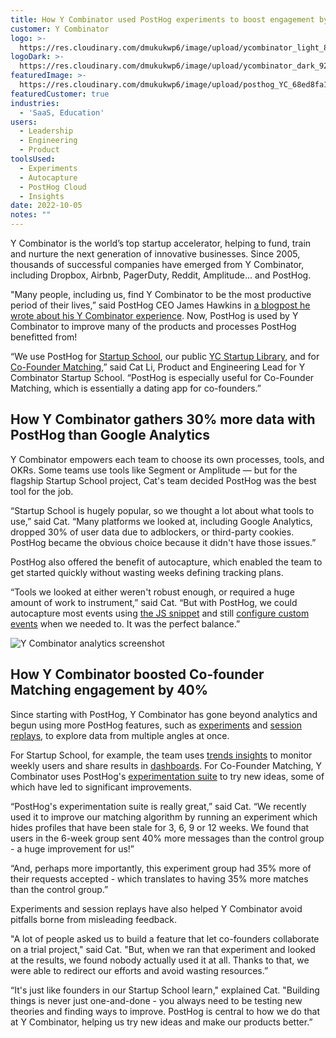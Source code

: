 ```yaml
---
title: How Y Combinator used PostHog experiments to boost engagement by 40%
customer: Y Combinator
logo: >-
  https://res.cloudinary.com/dmukukwp6/image/upload/ycombinator_light_86e121ca81.svg
logoDark: >-
  https://res.cloudinary.com/dmukukwp6/image/upload/ycombinator_dark_926586dfe2.svg
featuredImage: >-
  https://res.cloudinary.com/dmukukwp6/image/upload/posthog_YC_68ed8fa1bb.png
featuredCustomer: true
industries:
  - 'SaaS, Education'
users:
  - Leadership
  - Engineering
  - Product
toolsUsed:
  - Experiments
  - Autocapture
  - PostHog Cloud
  - Insights
date: 2022-10-05
notes: ""
---
```


Y Combinator is the world’s top startup accelerator, helping to fund, train and nurture the next generation of innovative businesses. Since 2005, thousands of successful companies have emerged from Y Combinator, including Dropbox, Airbnb, PagerDuty, Reddit, Amplitude... and PostHog. 

"Many people, including us, find Y Combinator to be the most productive period of their lives,” said PostHog CEO James Hawkins in [a blogpost he wrote about his Y Combinator experience](/blog/moving-to-sf). Now, PostHog is used by Y Combinator to improve many of the products and processes PostHog benefitted from! 

“We use PostHog for [Startup School](https://www.startupschool.org/), our public [YC Startup Library](https://www.ycombinator.com/library), and for [Co-Founder Matching](https://www.ycombinator.com/cofounder-matching),” said Cat Li, Product and Engineering Lead for Y Combinator Startup School. “PostHog is especially useful for Co-Founder Matching, which is essentially a dating app for co-founders.”

<BorderWrapper>
<Quote
    imageSource="/images/customers/cat.jpeg"
    size="md"
    name="Cat Li"
    title="Product & Engineering Lead, Y Combinator"
    quote={`“One thing I love about PostHog is that we have a shared Slack channel, for support and feedback. We can chat directly to the engineers building PostHog and they're always really responsive.”`}
/>
</BorderWrapper>


## How Y Combinator gathers 30% more data with PostHog than Google Analytics
Y Combinator empowers each team to choose its own processes, tools, and OKRs. Some teams use tools like Segment or Amplitude — but for the flagship Startup School project, Cat's team decided PostHog was the best tool for the job. 

“Startup School is hugely popular, so we thought a lot about what tools to use,” said Cat. “Many platforms we looked at, including Google Analytics, dropped 30% of user data due to adblockers, or third-party cookies. PostHog became the obvious choice because it didn't have those issues.”

PostHog also offered the benefit of autocapture, which enabled the team to get started quickly without wasting weeks defining tracking plans. 

“Tools we looked at either weren't robust enough, or required a huge amount of work to instrument,” said Cat. “But with PostHog, we could autocapture most events using [the JS snippet](/docs/integrate/client/js) and still [configure custom events](/tutorials/event-tracking-guide) when we needed to. It was the perfect balance.”

![Y Combinator analytics screenshot](https://res.cloudinary.com/dmukukwp6/image/upload/v1710055416/posthog.com/contents/images/customers/ycombinator/ycombinator-analytics.png)

## How Y Combinator boosted Co-founder Matching engagement by 40% 
Since starting with PostHog, Y Combinator has gone beyond analytics and begun using more PostHog features, such as [experiments](/product/experimentation-suite) and [session replays](/product/session-recording), to explore data from multiple angles at once.

For Startup School, for example, the team uses [trends insights](/manual/trends) to monitor weekly users and share results in [dashboards](/manual/dashboards). For Co-Founder Matching, Y Combinator uses PostHog's [experimentation suite](/manual/experimentation) to try new ideas, some of which have led to significant improvements.  

“PostHog's experimentation suite is really great,” said Cat. “We recently used it to improve our matching algorithm by running an experiment which hides profiles that have been stale for 3, 6, 9 or 12 weeks. We found that users in the 6-week group sent 40% more messages than the control group - a huge improvement for us!”

“And, perhaps more importantly, this experiment group had 35% more of their requests accepted - which translates to having 35% more matches than the control group.”

Experiments and session replays have also helped Y Combinator avoid pitfalls borne from misleading feedback.

"A lot of people asked us to build a feature that let co-founders collaborate on a trial project," said Cat. "But, when we ran that experiment and looked at the results, we found nobody actually used it at all. Thanks to that, we were able to redirect our efforts and avoid wasting resources.”

“It's just like founders in our Startup School learn," explained Cat. "Building things is never just one-and-done - you always need to be testing new theories and finding ways to improve. PostHog is central to how we do that at Y Combinator, helping us try new ideas and make our products better.”
